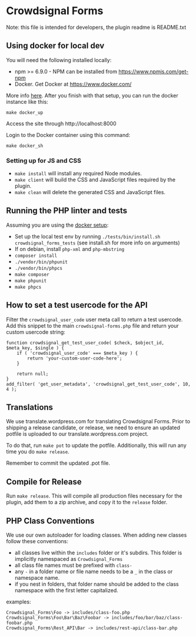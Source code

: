 # Crowdsignal Forms

Note: this file is intended for developers, the plugin readme
is README.txt

## Using docker for local dev

You will need the following installed locally:
* npm >= 6.9.0 - NPM can be installed from https://www.npmjs.com/get-npm
* Docker. Get Docker at https://www.docker.com/

More info [here](docker/README.md). After you finish with that setup, you 
can run the docker instance like this:

```
make docker_up
```

Access the site through http://localhost:8000

Login to the Docker container using this command:
```
make docker_sh
```

### Setting up for JS and CSS

* `make install` will install any required Node modules.
* `make client` will build the CSS and JavaScript files required by the plugin.
* `make clean` will delete the generated CSS and JavaScript files.

## Running the PHP linter and tests

Assuming you are using the [docker setup](docker/README.md):

* Set up the local test env by running `./tests/bin/install.sh crowdsignal_forms_tests` (see install.sh for more info on arguments)
* If on debian, install `php-xml` and `php-mbstring`
* `composer install`
* `./vendor/bin/phpunit`
* `./vendor/bin/phpcs`
* `make composer`
* `make phpunit`
* `make phpcs`

## How to set a test usercode for the API

Filter the `crowdsignal_user_code` user meta call to return a test usercode. Add this snippet to the main `crowdsignal-forms.php` file and return your custom usercode string: 

```
function crowdsignal_get_test_user_code( $check, $object_id, $meta_key, $single ) {
    if ( 'crowdsignal_user_code' === $meta_key ) {
        return 'your-custom-user-code-here';
    }

    return null;
}
add_filter( 'get_user_metadata', 'crowdsignal_get_test_user_code', 10, 4 );
```

## Translations

We use translate.wordpress.com for translating Crowdsignal Forms. Prior to shipping a release candidate, or release, we need to
ensure an updated potfile is uploaded to our translate.wordpress.com project.

To do that, run `make pot` to update the potfile. Additionally, this will run any time you do `make release`.

Remember to commit the updated .pot file.

## Compile for Release

Run `make release`. This will compile all production files necessary for the plugin, add them to a zip archive, and copy it to the `release` folder.

## PHP Class Conventions

We use our own autoloader for loading classes. When adding new classes follow these conventions:

* all classes live within the `includes` folder or it's subdirs. This folder is implicitly namespaced as `Crowdsignal_Forms`
* all class file names must be prefixed with `class-`
* any `-` in a folder name or file name needs to be a `_` in the class or namespace name.
* if you nest in folders, that folder name should be added to the class namespace with the first letter capitalized.

examples:

```
Crowdsignal_Forms\Foo -> includes/class-foo.php
Crowdsignal_Forms\Foo\Bar\Baz\Foobar -> includes/foo/bar/baz/class-foobar.php
Crowdsignal_Forms\Rest_API\Bar -> includes/rest-api/class-bar.php
```
